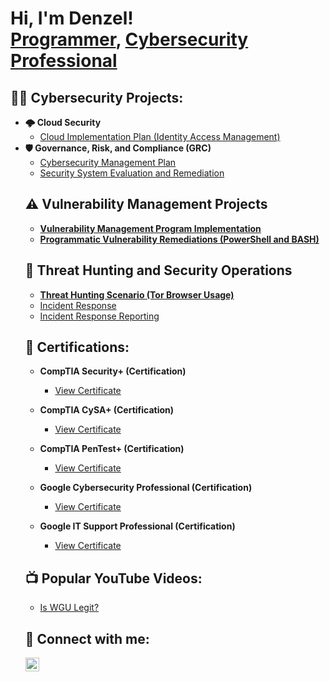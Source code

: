 <h1>Hi, I'm Denzel! <br/>
  <a href="https://github.com/CyberDenzel247">Programmer</a>,
  <a href="https://www.linkedin.com/in/denzelfrimpong/">Cybersecurity Professional</a>
  
</h1>

<h2>👨‍💻 Cybersecurity Projects:</h2>

<ul>
  <li><b>🌩️ Cloud Security</b>
    <ul>
      <li><a href="https://github.com/CyberDenzel247/cyberdenzel247/blob/main/Cloud%20Security.pdf">Cloud Implementation Plan (Identity Access Management)</a></li>
    </ul>
  </li>

  <li><b>🛡️ Governance, Risk, and Compliance (GRC)</b>
    <ul>
      <li><a href="https://github.com/CyberDenzel247/cyberdenzel247/blob/main/Cybersecurity%20Management%20Plan.pdf">Cybersecurity Management Plan</a></li>
      <li><a href="https://github.com/CyberDenzel247/cyberdenzel247/blob/main/Security%20System%20Evaluation%20and%20Remediation.pdf">Security System Evaluation and Remediation</a></li>
    </ul>
  </li>

## ⚠️ Vulnerability Management Projects

- **[Vulnerability Management Program Implementation](https://github.com/joshcybertest/vulnerability-management-program)**
- **[Programmatic Vulnerability Remediations (PowerShell and BASH)](https://github.com/joshcybertest/programmatic-vulnerability-remediations)**

## 🚨 Threat Hunting and Security Operations

- **[Threat Hunting Scenario (Tor Browser Usage)](https://github.com/joshmadakor0/threat-hunting-scenario-tor)**
- [Incident Response](https://github.com/CyberDenzel247/cyberdenzel247/blob/main/frimpong-wgu_d483_security_operations_screenshots%20-Completed.pdf)
- [Incident Response Reporting](https://github.com/CyberDenzel247/cyberdenzel247/blob/main/D481%20-%20Security%20Foundations%20-%20v2%20-%20Completed.pdf)
  
<h2>📄 Certifications:</h2>

- <b>CompTIA Security+ (Certification)</b>  
  - <a href="https://github.com/CyberDenzel247/cyberdenzel247/blob/main/CompTIA%20Security%2B.pdf" target="_blank">View Certificate</a>

- <b>CompTIA CySA+ (Certification)</b>  
  - <a href="https://github.com/CyberDenzel247/cyberdenzel247/blob/main/CompTIA%20CySA%2B%20ce%20certificate%20(1).pdf" target="_blank">View Certificate</a>

- <b>CompTIA PenTest+ (Certification)</b>  
  - <a href="https://github.com/CyberDenzel247/cyberdenzel247/blob/main/CompTIA%20PenTest%2B%20ce%20certificate.pdf" target="_blank">View Certificate</a>

- <b>Google Cybersecurity Professional (Certification)</b>  
  - <a href="https://github.com/CyberDenzel247/cyberdenzel247/blob/main/Google%20Cybersecurity.pdf" target="_blank">View Certificate</a>

- <b>Google IT Support Professional (Certification)</b>
  - <a href="https://github.com/CyberDenzel247/cyberdenzel247/blob/main/Google%20IT%20Support%20Professional.pdf" target="_blank">View Certificate</a>



<h2>📺 Popular YouTube Videos:</h2>

- [Is WGU Legit?](https://www.youtube.com/watch?v=E2MwRWxDBkA)

<h2> 🤳 Connect with me:</h2>

[<img align="left" alt="DenzelFrimpong | LinkedIn" width="22px" src="https://cdn.jsdelivr.net/npm/simple-icons@v3/icons/linkedin.svg" />][linkedin]


[linkedin]:https://linkedin.com/in/denzelfrimpong

